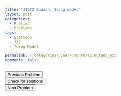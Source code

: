 ```yaml
---
title: "J12T2 &ndash; Ising model"
layout: post
categories:
  - Prelims
  - Problems
tags:
  - Statmech
  - J12
  - Ising Model

permalink: /:categories/:year/:month/T2:output_ext
comments: false
---
```

<object data="2012J2T.pdf" type="application/pdf" width="100%" height="500"></object>

<div class='navbar'>
	<div float='left'><button onclick="window.location='T1.html'" >Previous Problem</button></div>
	<div float='center'><button onclick="window.location='https://princetonprelim.com/prelim/27/'">Check for solutions</button></div>
	<div float='right'><button onclick="window.location='T3.html'" > Next Problem</button></div>
</div>
